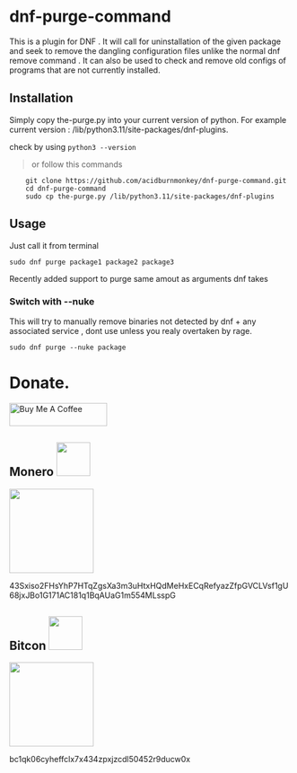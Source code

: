 # dnf-purge-command
This is a plugin for DNF . It will call for uninstallation of the given package and seek to remove the dangling configuration files unlike the normal  dnf remove <package>  command .  It can also be used to check and remove old configs of programs that are not currently installed.

## Installation 
Simply copy the-purge.py into your current version of python. For example current version : /lib/python3.11/site-packages/dnf-plugins.

check by using ``` python3 --version ```

> or follow this commands
```
	git clone https://github.com/acidburnmonkey/dnf-purge-command.git
	cd dnf-purge-command
	sudo cp the-purge.py /lib/python3.11/site-packages/dnf-plugins
``` 

## Usage
Just call it from terminal 
```
sudo dnf purge package1 package2 package3
```
Recently added support to purge same amout as arguments dnf takes 

### Switch with --nuke
This will try to manually remove binaries not detected by dnf + any associated service , dont use unless you realy overtaken by rage.
```
sudo dnf purge --nuke package
```


# Donate.
<a href="https://www.buymeacoffee.com/acidburn" target="_blank"><img src="https://cdn.buymeacoffee.com/buttons/default-orange.png" alt="Buy Me A Coffee" height="41" width="174"></a>

## Monero <img src="https://www.getmonero.org/press-kit/symbols/monero-symbol-1280.png" width="60" height="60">
<img src="https://lh3.googleusercontent.com/pw/AJFCJaXk5yBCwXdQRjlyJfkain1Y_VNRaQLrBOzpd-TGANvD6uetoA134EINH1czVS-RpkwnFn2DspjRivfV2kPuTsN5f1NzJjyoT6rl7hhCfIJI7HyUnclACO24NKyyEES5Uly6lmvfig7G3vTH0Sx3Djw=w240-h240-s-no?authuser=0" width="150" height="150">

43Sxiso2FHsYhP7HTqZgsXa3m3uHtxHQdMeHxECqRefyazZfpGVCLVsf1gU68jxJBo1G171AC181q1BqAUaG1m554MLsspG


## Bitcon <img src="https://upload.wikimedia.org/wikipedia/commons/4/46/Bitcoin.svg" width="60" height="60">
<img src="https://lh3.googleusercontent.com/pw/AJFCJaVUsxqiheJBMWH1azt3kO00SdVw-hnJ8brWx1RNf-JozK_yy2-ZXwLpCEDeKePfp78I5Ca63I3A0TWujiMqydrdygMsmujaOvNp-OqZUwafXyleDKbD-enEg75WweataJivtVJmCenNvuIpBzq51mc=w352-h355-s-no?authuser=0" width="150" height="150">

bc1qk06cyheffclx7x434zpxjzcdl50452r9ducw0x


